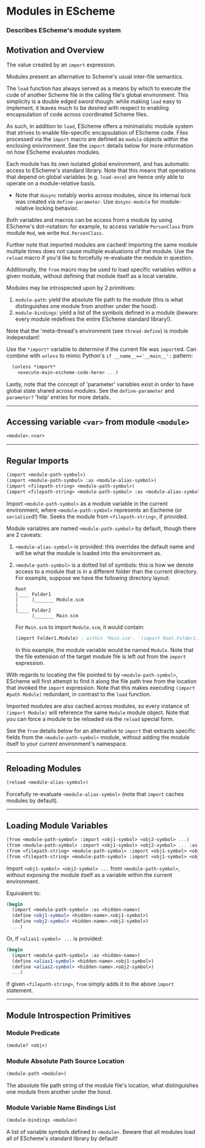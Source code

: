 <!-- modules.md -->

# Modules in EScheme
### Describes EScheme's module system

## Motivation and Overview
The value created by an `import` expression.

Modules present an alternative to Scheme's usual inter-file semantics.

The `load` function has always served as a means by which to execute the code
of another Scheme file in the calling file's global environment. This simplicity
is a double edged sword though: while making `load` easy to implement, it leaves
much to be desired with respect to enabling encapsulation of code across
coordinated Scheme files.

As such, in addition to `load`, EScheme offers a minimalistic module system
that strives to enable file-specific encapsulation of EScheme code. Files
processed via the `import` macro are defined as `module` objects within the
enclosing enivironment. See the `import` details below for more information on
how EScheme evaluates modules.

Each module has its own isolated global environment, and has automatic access
to EScheme's standard library. Note that this means that operations that depend
on global variables (e.g. `load-once`) are hence only able to operate on
a module-relative basis.

* Note that `dosync` notably works across modules, since its internal lock was 
  created via `define-parameter`. Use `dosync-module` for module-relative locking 
  behavior.

Both variables and macros can be access from a module by using EScheme's
dot-notation: for example, to access variable `PersonClass` from module `Mod`,
we write `Mod.PersonClass`.

Further note that imported modules are cached! Importing the same module
multiple times does not cause multiple evaluations of that module. Use the
`reload` macro if you'd like to forcefully re-evaluate the module in question.

Additionally, the `from` macro may be used to load specific variables within
a given module, without defining that module itself as a local variable.

Modules may be introspected upon by 2 primitives:

1. `module-path`: yield the absolute file path to the module (this is what
   distinguishes one module from another under the hood).
2. `module-bindings`: yield a list of the symbols defined in a module (beware:
   every module redefines the entire EScheme standard library!).

Note that the 'meta-thread's environment (see `thread-define`) is module 
independant!

Use the `*import*` variable to determine if the current file was `import`ed.
Can combine with `unless` to mimic Python's `if __name__=='__main__':` pattern:

```scheme
  (unless *import*
    <execute-main-escheme-code-here> ...)
```

Lastly, note that the concept of 'parameter' variables exist in order to
have global state shared across modules. See the `define-parameter` and
`parameter?` 'help' entries for more details.

------------------------
## Accessing variable `<var>` from module `<module>`
```scheme
<module>.<var>
```


------------------------
## Regular Imports
```scheme
(import <module-path-symbol>)
(import <module-path-symbol> :as <module-alias-symbol>)
(import <filepath-string> <module-path-symbol>)
(import <filepath-string> <module-path-symbol> :as <module-alias-symbol>)
```

Import `<module-path-symbol>` as a module variable in the current environment,
where `<module-path-symbol>` represents an Escheme (or `serialize`d!) file.
Seeks the module from `<filepath-string>`, if provided.

Module variables are named `<module-path-symbol>` by default, though there are
2 caveats:

 1. `<module-alias-symbol>` is provided: this overrides the default name and
    will be what the module is loaded into the environment as.

 2. `<module-path-symbol>` is a dotted list of symbols: this is how we denote
    access to a module that is in a different folder than the current
    directory. For example, suppose we have the following directory layout:
      ```
      Root
      |____ Folder1
      |     |_______ Module.scm
      |
      |____ Folder2
            |_______ Main.scm
      ```

    For `Main.scm` to import `Module.scm`, it would contain:

      ```scheme
      (import Folder1.Module) ; within 'Main.scm'. '(import Root.Folder1.Module)' also works
      ```

    In this example, the module variable would be named `Module`. Note that
    the file extension of the target module file is left out from the `import`
    expression.

With regards to locating the file pointed to by `<module-path-symbol>`, EScheme
will first attempt to find it along the file path tree from the location that
invoked the `import` expression. Note that this makes executing `(import #path Module)`
redundant, in contrast to the `load` function.

Imported modules are also cached across modules, so every instance of `(import Module)`
will reference the same `Module` module object. Note that you can force a module
to be reloaded via the `reload` special form.

See the `from` details below for an alternative to `import` that extracts specific
fields from the `<module-path-symbol>` module, without adding the module itself to
your current environment's namespace.


------------------------
## Reloading Modules
```scheme
(reload <module-alias-symbol>)
```

Forcefully re-evaluate `<module-alias-symbol>` (note that `import` caches
modules by default).


------------------------
## Loading Module Variables
```scheme
(from <module-path-symbol> :import <obj1-symbol> <obj2-symbol> ...)
(from <module-path-symbol> :import <obj1-symbol> <obj2-symbol> ... :as <alias1-symbol> <alias2-symbol> ...)
(from <filepath-string> <module-path-symbol> :import <obj1-symbol> <obj2-symbol> ...)
(from <filepath-string> <module-path-symbol> :import <obj1-symbol> <obj2-symbol> ... :as <alias1-symbol> <alias2-symbol> ...)
```

Import `<obj1-symbol> <obj2-symbol> ...` from `<module-path-symbol>`, without
exposing the module itself as a variable within the current environment.

Equivalent to:
 
 ```scheme
 (begin
   (import <module-path-symbol> :as <hidden-name>)
   (define <obj1-symbol> <hidden-name>.<obj1-symbol>)
   (define <obj2-symbol> <hidden-name>.<obj2-symbol>)
   ...)
 ```

Or, if `<alias1-symbol> ...` is provided:

 ```scheme
 (begin
   (import <module-path-symbol> :as <hidden-name>)
   (define <alias1-symbol> <hidden-name>.<obj1-symbol>)
   (define <alias2-symbol> <hidden-name>.<obj2-symbol>)
   ...)
 ```

If given `<filepath-string>`, `from` simply adds it to the above `import`
statement.


------------------------
## Module Introspection Primitives

### Module Predicate
```scheme
(module? <obj>)
```

### Module Absolute Path Source Location
```scheme
(module-path <module>)
```

The absolute file path string of the module file's location, what
distinguishes one module from another under the hood.

### Module Variable Name Bindings List
```scheme
(module-bindings <module>)
```

A list of variable symbols defined in `<module>`. Beware that all modules load
all of EScheme's standard library by default!
